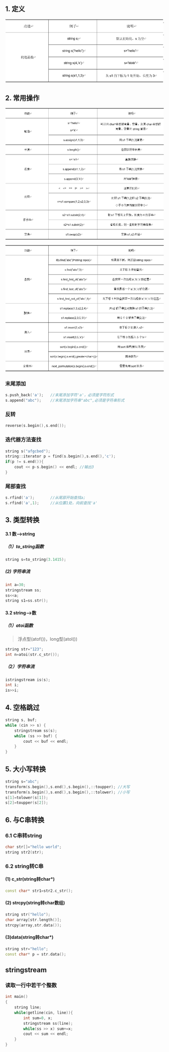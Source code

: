 ## 1. 定义

![image-20191222105711454](图片/string-1.png)

## 2. 常用操作

![image-20191222111021310](图片/string-2.png)

![image-20191222110807810](图片/string-3.png)

### 末尾添加
```c++
s.push_back('a');	//末尾添加字符'a'，必须是字符形式
s.append("abc");	//末尾添加字符串"abc",必须是字符串形式
```
### 反转

```c++
reverse(s.begin(),s.end());
```

### 迭代器方法查找

```c++
string s("afgcbed");
string::iterator p = find(s.begin(),s.end(),'c');
if(p != s.end()){
	cout << p-s.begin() << endl; //输出3
}
```

### 尾部查找

```c++
s.rfind('a'); 		//从尾部开始查找a;
s.rfind('a',1);		//从位置1处，向前查找'a'
```

## 3. 类型转换

#### 3.1 数-->string

##### （1）to_string函数

```c++
string s=to_string(3.1415);
```

##### (2) 字符串流

```c++
int a=30;
stringstream ss;
ss<<a;
string s1=ss.str();
```

#### 3.2 string-->数

##### （1）atoi函数

> 浮点型(atof())，long型(atol())

```c++
string str="123";
int n=atoi(str.c_str());
```

##### （2）字符串流

```c++
istringstream is(s);
int i;
is>>i;
```

## 4. 空格跳过

```c++
string s, buf;
while (cin >> s) {
    stringstream ss(s);
    while (ss >> buf) {
        cout << buf << endl;
    }
}
```

## 5. 大小写转换

```c++
string s="abc";
transform(s.begin(),s.end(),s.begin(),::toupper); //大写
transform(s.begin(),s.end(),s.begin(),::tolower); //小写
s[1]=tolower(s[1]);
s[2]=toupper(s[2]);
```

## 6. 与C串转换

### 6.1 C串转string

```c++
char str[]="hello world";
string str2(str);
```

### 6.2  string转C串

#### (1) c_str(string转char*)

```c++
const char* str1=str2.c_str();
```

#### (2) strcpy(string转char数组)

```c++
string str("hello");
char array[str.length()];
strcpy(array,str.data());
```

#### (3)data(string转char*)

```c++
string str="hello";
const char* p = str.data();
```



## stringstream

### 读取一行中若干个整数

```c++
int main()
{
	string line;
	while(getline(cin, line)){
		int sum=0, x;
		stringstream ss(line);
		while(ss >> x) sum+=x;
		cout << sum << endl;
	}
}
```

